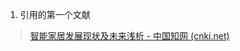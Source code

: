 1. 引用的第一个文献 
> [智能家居发展现状及未来浅析 - 中国知网 (cnki.net)](https://kns.cnki.net/kcms2/article/abstract?v=lD5CuVSaeOs_8PLDYEcx5xA_U7g760EYItH8x6L7aCB9CrsvJCeow8td8LDnTMKN7KyNtm71MGu8ouFDKWisdoRhCb3_x5wVM5dSZYN9yBLDtttFULFHbRmC0qgFs9lIPtYKFGdPlnqMDyeX49NEnA==&uniplatform=NZKPT&language=CHS)

